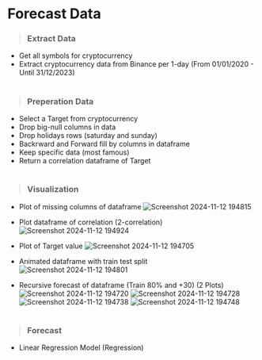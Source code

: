 # Forecast Data

> ### Extract Data
-  Get all symbols for cryptocurrency
-  Extract cryptocurrency data from Binance per 1-day (From 01/01/2020 - Until 31/12/2023)

#

> ### Preperation Data
- Select a Target from cryptocurrency
- Drop big-null columns in data
- Drop holidays rows (saturday and sunday)
- Backrward and Forward fill by columns in dataframe
- Keep specific data (most famous)
- Return a correlation dataframe of Target

#
 
> ### Visualization
- Plot of missing columns of dataframe
  ![Screenshot 2024-11-12 194815](https://github.com/user-attachments/assets/9d798332-3a41-4e17-92b2-59d0ded976f1)

- Plot dataframe of correlation (2-correlation)
  ![Screenshot 2024-11-12 194924](https://github.com/user-attachments/assets/8a15674a-cecb-4c8a-9022-5067497826cb)

- Plot of Target value
  ![Screenshot 2024-11-12 194705](https://github.com/user-attachments/assets/c73f5875-7d08-4204-8ebe-25c8bdd64eaf)

- Animated dataframe with train test split
  ![Screenshot 2024-11-12 194801](https://github.com/user-attachments/assets/73283d06-4e4c-459a-a989-610a1a9412bf)
  
- Recursive forecast of dataframe (Train 80% and +30) (2 Plots)
  ![Screenshot 2024-11-12 194720](https://github.com/user-attachments/assets/f0977c6d-5759-41af-9703-cf8db25d715c)
  ![Screenshot 2024-11-12 194728](https://github.com/user-attachments/assets/72af60ed-009f-407c-a887-e33a94bdcfb7)
  ![Screenshot 2024-11-12 194738](https://github.com/user-attachments/assets/e324e307-6caa-45f7-80ea-315cb5ac4ca3)
  ![Screenshot 2024-11-12 194748](https://github.com/user-attachments/assets/675ea813-de34-47c1-aac1-689f089ad0da)

#

> ### Forecast 
- Linear Regression Model (Regression)
